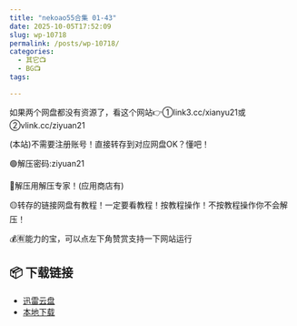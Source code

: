 ```yaml
---
title: "nekoao55合集 01-43"
date: 2025-10-05T17:52:09
slug: wp-10718
permalink: /posts/wp-10718/
categories:
  - 其它📺
  - BG📺
tags:

---
```


如果两个网盘都没有资源了，看这个网站👉①link3.cc/xianyu21或②vlink.cc/ziyuan21

(本站)不需要注册账号！直接转存到对应网盘OK？懂吧！

🟢解压密码:ziyuan21

🔵解压用解压专家！(应用商店有)

🟡转存的链接网盘有教程！一定要看教程！按教程操作！不按教程操作你不会解压！

💰🈶能力的宝，可以点左下角赞赏支持一下网站运行

## 📦 下载链接
- [迅雷云盘](https://blziyuan21.com/pay-download/10718?key=ba58a83e4b&down_id=0)
- [本地下载](https://blziyuan21.com/pay-download/10718?key=ba58a83e4b&down_id=1)

